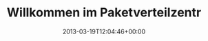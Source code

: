 ---
retweeted: false
source: <a href="http://erased4113706.com" rel="nofollow">erased4113706</a>
entities:
  user_mentions:
  - name: Home Office Cologne
    screen_name: HomeOfficeCGN
    indices:
    - '34'
    - '48'
    id_str: '915642529'
    id: '915642529'
  urls: []
  symbols: []
  media:
  - expanded_url: https://twitter.com/bascht/status/313984387995803648/photo/1
    indices:
    - '70'
    - '92'
    url: http://t.co/JozqlQm0ym
    media_url: http://pbs.twimg.com/media/BFt_IygCIAAjA1f.jpg
    id_str: '313984388004192256'
    id: '313984388004192256'
    media_url_https: https://pbs.twimg.com/media/BFt_IygCIAAjA1f.jpg
    sizes:
      small:
        w: '510'
        h: '680'
        resize: fit
      large:
        w: '960'
        h: '1280'
        resize: fit
      thumb:
        w: '150'
        h: '150'
        resize: crop
      medium:
        w: '900'
        h: '1200'
        resize: fit
    type: photo
    display_url: pic.twitter.com/JozqlQm0ym
  hashtags: []
display_text_range:
- '0'
- '92'
favorite_count: '0'
id_str: '313984387995803648'
truncated: false
retweet_count: '0'
id: '313984387995803648'
possibly_sensitive: false
created_at: Tue Mar 19 12:04:46 +0000 2013
favorited: false
full_text: Willkommen im Paketverteilzentrum [@HomeOfficeCGN](https://twitter.com/HomeOfficeCGN).
  (Cache eines Tages)
lang: de
extended_entities:
  media:
  - expanded_url: https://twitter.com/bascht/status/313984387995803648/photo/1
    indices:
    - '70'
    - '92'
    url: http://t.co/JozqlQm0ym
    media_url: http://pbs.twimg.com/media/BFt_IygCIAAjA1f.jpg
    id_str: '313984388004192256'
    id: '313984388004192256'
    media_url_https: https://pbs.twimg.com/media/BFt_IygCIAAjA1f.jpg
    sizes:
      small:
        w: '510'
        h: '680'
        resize: fit
      large:
        w: '960'
        h: '1280'
        resize: fit
      thumb:
        w: '150'
        h: '150'
        resize: crop
      medium:
        w: '900'
        h: '1200'
        resize: fit
    type: photo
    display_url: pic.twitter.com/JozqlQm0ym
tags:
- pesos:twitter
date: '2013-03-19T12:04:46+00:00'
src: https://twitter.com/bascht/status/313984387995803648
original_url: https://twitter.com/bascht/status/313984387995803648
type: twitter_tweet
media_url: https://img.bascht.com/twitter/pbs.twimg.com/media/BFt_IygCIAAjA1f.jpg
text: Willkommen im Paketverteilzentrum [@HomeOfficeCGN](https://twitter.com/HomeOfficeCGN).
  (Cache eines Tages)
title: Willkommen im Paketverteilzentr

---